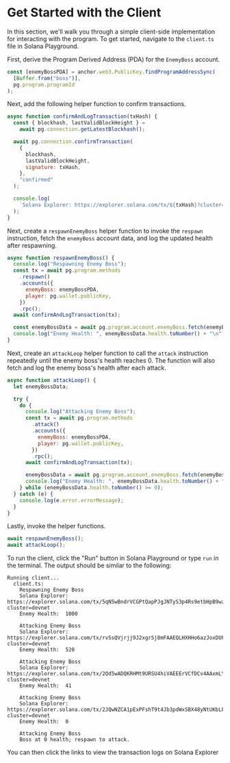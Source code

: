 # Get Started with the Client

In this section, we'll walk you through a simple client-side implementation for interacting with the program. To get started, navigate to the `client.ts` file in Solana Playground.

First, derive the Program Derived Address (PDA) for the `EnemyBoss` account.

```js
const [enemyBossPDA] = anchor.web3.PublicKey.findProgramAddressSync(
  [Buffer.from("boss")],
  pg.program.programId
);
```

Next, add the following helper function to confirm transactions.

```js
async function confirmAndLogTransaction(txHash) {
  const { blockhash, lastValidBlockHeight } =
    await pg.connection.getLatestBlockhash();

  await pg.connection.confirmTransaction(
    {
      blockhash,
      lastValidBlockHeight,
      signature: txHash,
    },
    "confirmed"
  );

  console.log(
    `Solana Explorer: https://explorer.solana.com/tx/${txHash}?cluster=devnet`
  );
}
```

Next, create a `respawnEnemyBoss` helper function to invoke the `respawn` instruction, fetch the `enemyBoss` account data, and log the updated health after respawning.

```js
async function respawnEnemyBoss() {
  console.log("Respawning Enemy Boss");
  const tx = await pg.program.methods
    .respawn()
    .accounts({
      enemyBoss: enemyBossPDA,
      player: pg.wallet.publicKey,
    })
    .rpc();
  await confirmAndLogTransaction(tx);

  const enemyBossData = await pg.program.account.enemyBoss.fetch(enemyBossPDA);
  console.log("Enemy Health: ", enemyBossData.health.toNumber() + "\n");
}
```

Next, create an `attackLoop` helper function to call the `attack` instruction repeatedly until the enemy boss's health reaches 0. The function will also fetch and log the enemy boss's health after each attack.

```js
async function attackLoop() {
  let enemyBossData;

  try {
    do {
      console.log("Attacking Enemy Boss");
      const tx = await pg.program.methods
        .attack()
        .accounts({
          enemyBoss: enemyBossPDA,
          player: pg.wallet.publicKey,
        })
        .rpc();
      await confirmAndLogTransaction(tx);

      enemyBossData = await pg.program.account.enemyBoss.fetch(enemyBossPDA);
      console.log("Enemy Health: ", enemyBossData.health.toNumber() + "\n");
    } while (enemyBossData.health.toNumber() >= 0);
  } catch (e) {
    console.log(e.error.errorMessage);
  }
}
```

Lastly, invoke the helper functions.

```js
await respawnEnemyBoss();
await attackLoop();
```

To run the client, click the "Run" button in Solana Playground or type `run` in the terminal. The output should be similar to the following:

```
Running client...
  client.ts:
    Respawning Enemy Boss
    Solana Explorer: https://explorer.solana.com/tx/5qN5wBndrVCGPtQapPJgJNTyS3p4Rs9etbHpB9wzdmjayAwoqojn8nyGH65Vt3Vsz5QqeWGNEhnrcKaRu2Jpho7V?cluster=devnet
    Enemy Health:  1000

    Attacking Enemy Boss
    Solana Explorer: https://explorer.solana.com/tx/rvSsQVjrjj9J2xgrSj8mFAAEQLHXHHo6azJoxDUF5JqTnhRbGCBd1a188k8492KopNcNQzX3vkapJPddRQi26ri?cluster=devnet
    Enemy Health:  520

    Attacking Enemy Boss
    Solana Explorer: https://explorer.solana.com/tx/2Qd5wADQKRHMt9URSU4hiVAEEErVCfDCv4AAxmLYLhJM6LwibowajAyvrWVhrC6ap8cD9bsN29rT1xSpxwteSrmN?cluster=devnet
    Enemy Health:  41

    Attacking Enemy Boss
    Solana Explorer: https://explorer.solana.com/tx/2JQwNZCA1pExPFshT9t4Jb3pdWxSBX48yNtUKbLFp9cE7UQmj6tpsL8RTbTKq3q2jjv6WRZ4qjzyqLgp42jQfXeE?cluster=devnet
    Enemy Health:  0

    Attacking Enemy Boss
    Boss at 0 health; respawn to attack.
```

You can then click the links to view the transaction logs on Solana Explorer
